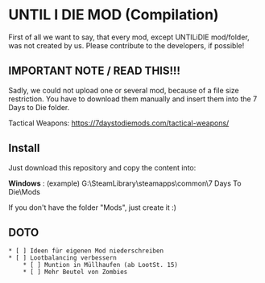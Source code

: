 # UNTIL I DIE MOD (Compilation)

First of all we want to say, that every mod, except UNTILiDIE mod/folder, was not created by us. Please contribute to the developers, if possible!

## IMPORTANT NOTE / READ THIS!!!

Sadly, we could not upload one or several mod, because of a file size restriction. 
You have to download them manually and insert them into the 7 Days to Die folder. 

Tactical Weapons: https://7daystodiemods.com/tactical-weapons/

## Install

Just download this repository and copy the content into:

**Windows** : (example) G:\SteamLibrary\steamapps\common\7 Days To Die\Mods

If you don't have the folder "Mods", just create it :) 

## DOTO

    * [ ] Ideen für eigenen Mod niederschreiben
    * [ ] Lootbalancing verbessern
        * [ ] Muntion in Müllhaufen (ab LootSt. 15)
        * [ ] Mehr Beutel von Zombies

